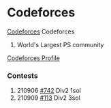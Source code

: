 # Codeforces
[Codeforces](https://codeforces.com/) Codeforces
1) World's Largest PS community


[Codeforces Profile](https://codeforces.com/profile/oculis)

### Contests
1) 210906 [#742](https://github.com/oculi-s/Codeforces/tree/master/210906%20Round%20%23742) Div2 1sol
2) 210909 [#113](https://github.com/oculi-s/Codeforces/tree/master/210909%20Round%20%23113) Div2 3sol